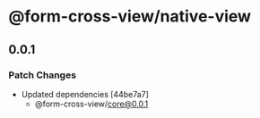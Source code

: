 # @form-cross-view/native-view

## 0.0.1

### Patch Changes

- Updated dependencies [44be7a7]
  - @form-cross-view/core@0.0.1
